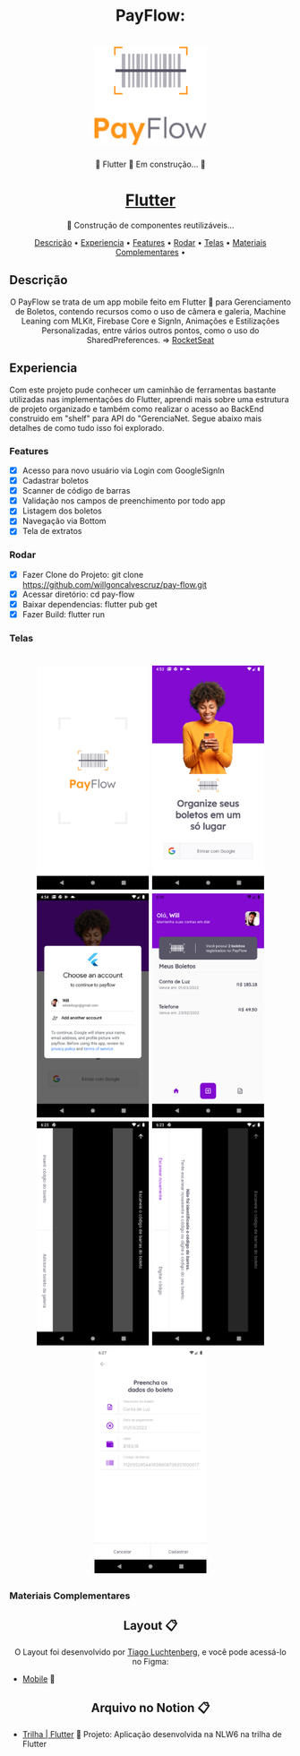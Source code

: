 <h1 align="center">PayFlow: </h1>
<h1 align="center">
  <img alt="Acessar" title="#Acessar" src="./assets/images/logofull.png" width="200"/></h1>
<p align="center">🚧  Flutter 🚀 Em construção...  🚧</p>
<h1 align="center">
    <a href="https://pub.dev/"> Flutter</a></h1>
	<p align="center">🚀 Construção de componentes reutilizáveis...</p>
<div>	

<p align="center">
</h4>
 <a href="#Descrição">Descrição</a> •
 <a href="#Experiencia">Experiencia</a> •
 <a href="#Features">Features</a> •
 <a href="#Rodar">Rodar</a> • 
 <a href="#Telas">Telas</a> •
 <a href="#Materiais Complementares">Materiais Complementares</a> •  
</p>

## Descrição
<p align="center">O PayFlow se trata de um app mobile feito em Flutter 💙 para Gerenciamento de Boletos, contendo recursos como o uso de câmera e galeria, Machine Leaning com MLKit, Firebase Core e SignIn, Animações e Estilizações Personalizadas, entre vários outros pontos, como o uso do SharedPreferences. =>
<a href="https://rocketseat.com.br/">RocketSeat</a>
 </p>

## Experiencia
Com este projeto pude conhecer um caminhão de ferramentas bastante utilizadas nas implementações do Flutter, aprendi mais sobre uma estrutura de projeto organizado e também como realizar o acesso ao BackEnd construido em "shelf" para API do "GerenciaNet.
Segue abaixo mais detalhes de como tudo isso foi explorado.
### Features
- [x] Acesso para novo usuário via Login com GoogleSignIn
- [x] Cadastrar boletos
- [x] Scanner de código de barras
- [x] Validação nos campos de preenchimento por todo app
- [x] Listagem dos boletos
- [x] Navegação via Bottom
- [x] Tela de extratos

### Rodar
- [x] Fazer Clone do Projeto: git clone https://github.com/willgoncalvescruz/pay-flow.git
- [x] Acessar diretório: cd pay-flow
- [x] Baixar dependencias: flutter pub get
- [x] Fazer Build: flutter run

### Telas
<h1 align="center">
  <img alt="Splash" title="#Acessar" src="./assets/images/splash.png" width="200"/>
  <img alt="Login" title="#Login" src="./assets/images/login.png" width="200"/>
  <img alt="Cadastro" title="#Cadastro" src="./assets/images/googlesignin.png" width="200"/>
  <img alt="Boletos" title="#Produtos" src="./assets/images/meusboletos.png" width="200"/>
  <img alt="Scanner" title="#Adcionar" src="./assets/images/scanner.png" width="200"/>
  <img alt="Scanner" title="#Adcionar" src="./assets/images/scannertimeout.png" width="200"/>
  <img alt="Digitar Código" title="#Carrinho" src="./assets/images/digitarcodigo1.png" width="200"/>
</h1>

### Materiais Complementares
<h2 align="center">Layout 📋</h2>

   <p align="center">
      O Layout foi desenvolvido por <a href="https://instagram.com/tiagoluchtenberg">Tiago Luchtenberg</a>, e você pode acessá-lo no Figma:
   
   - <a href="https://www.figma.com/file/kLK7FYnWKMoN68sQXcSniu/PayFlow">Mobile</a> 📱
   </p>

<h2 align="center">Arquivo no Notion 📋</h2>

- [Trilha | Flutter](https://www.notion.so/NLW-Together-Conte-dos-complementares-ae22125e899549efb2d4e360b5ee5ca3) 🚀
Projeto:
Aplicação desenvolvida na NLW6 na trilha de Flutter



